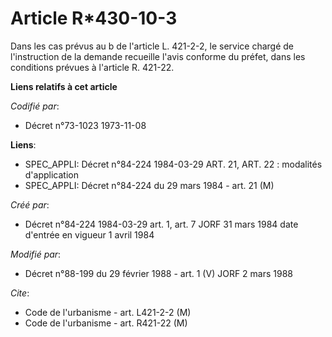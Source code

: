 # Article R*430-10-3

Dans les cas prévus au b de l'article L. 421-2-2, le service chargé de l'instruction de la demande recueille l'avis conforme
du préfet, dans les conditions prévues à l'article R. 421-22.

**Liens relatifs à cet article**

_Codifié par_:

  - Décret n°73-1023 1973-11-08

**Liens**:

  - SPEC_APPLI: Décret n°84-224 1984-03-29 ART. 21, ART. 22 : modalités d'application
  - SPEC_APPLI: Décret n°84-224 du 29 mars 1984 - art. 21 (M)

_Créé par_:

  - Décret n°84-224 1984-03-29 art. 1, art. 7 JORF 31 mars 1984 date d'entrée en vigueur 1 avril 1984

_Modifié par_:

  - Décret n°88-199 du 29 février 1988 - art. 1 (V) JORF 2 mars 1988

_Cite_:

  - Code de l'urbanisme - art. L421-2-2 (M)
  - Code de l'urbanisme - art. R421-22 (M)
